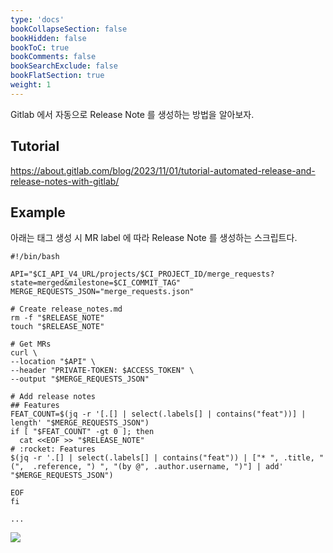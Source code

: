 ```yaml
---
type: 'docs'
bookCollapseSection: false
bookHidden: false
bookToC: true
bookComments: false
bookSearchExclude: false
bookFlatSection: true
weight: 1
---
```


Gitlab 에서 자동으로 Release Note 를 생성하는 방법을 알아보자.

## Tutorial

https://about.gitlab.com/blog/2023/11/01/tutorial-automated-release-and-release-notes-with-gitlab/

## Example

아래는 태그 생성 시 MR label 에 따라 Release Note 를 생성하는 스크립트다.

```shell
#!/bin/bash

API="$CI_API_V4_URL/projects/$CI_PROJECT_ID/merge_requests?state=merged&milestone=$CI_COMMIT_TAG"
MERGE_REQUESTS_JSON="merge_requests.json"

# Create release_notes.md
rm -f "$RELEASE_NOTE"
touch "$RELEASE_NOTE"

# Get MRs
curl \
--location "$API" \
--header "PRIVATE-TOKEN: $ACCESS_TOKEN" \
--output "$MERGE_REQUESTS_JSON"

# Add release notes
## Features
FEAT_COUNT=$(jq -r '[.[] | select(.labels[] | contains("feat"))] | length' "$MERGE_REQUESTS_JSON")
if [ "$FEAT_COUNT" -gt 0 ]; then
  cat <<EOF >> "$RELEASE_NOTE"
# :rocket: Features
$(jq -r '.[] | select(.labels[] | contains("feat")) | ["* ", .title, "(",  .reference, ") ", "(by @", .author.username, ")"] | add' "$MERGE_REQUESTS_JSON")

EOF
fi

...
```

![](/images/Release_Note_Generator_Sample.png)
